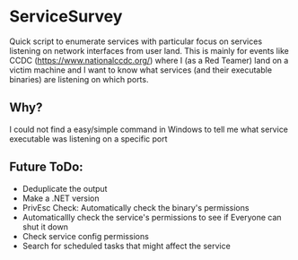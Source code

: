 # ServiceSurvey
Quick script to enumerate services with particular focus on services listening on network interfaces from user land. This is mainly for events like CCDC (https://www.nationalccdc.org/) where I (as a Red Teamer) land on a victim machine and I want to know what services (and their executable binaries) are listening on which ports.

## Why?
I could not find a easy/simple command in Windows to tell me what service executable was listening on a specific port

## Future ToDo:
- Deduplicate the output
- Make a .NET version
- PrivEsc Check: Automatically check the binary's permissions 
- Automaticallly check the service's permissions to see if Everyone can shut it down
- Check service config permissions
- Search for scheduled tasks that might affect the service
